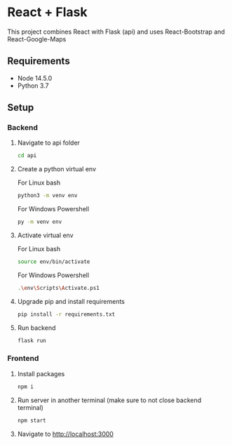 # React + Flask

This project combines React with Flask (api) and uses React-Bootstrap and React-Google-Maps

## Requirements
- Node 14.5.0
- Python 3.7

## Setup

### Backend

1. Navigate to api folder

    ```sh
    cd api
    ```

2. Create a python virtual env

    For Linux bash
    ```sh
    python3 -m venv env
    ```

    For Windows Powershell
    ```sh
    py -m venv env
    ```

3. Activate virtual env

    For Linux bash
    ```sh
    source env/bin/activate
    ```
    For Windows Powershell
    ```sh
    .\env\Scripts\Activate.ps1
    ```

4. Upgrade pip and install requirements

    ```sh
    pip install -r requirements.txt
    ```

5. Run backend

    ```sh
    flask run
    ```

### Frontend

1. Install packages

    ```sh
    npm i
    ```

2. Run server in another terminal (make sure to not close backend terminal) 

    ```sh
    npm start
    ```

3. Navigate to [http://localhost:3000](http://localhost:3000)